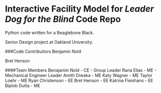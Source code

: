 # Interactive Facility Model for *Leader Dog for the Blind* Code Repo

Python code written for a Beaglebone Black.

Senior Design project at Oakland University.

###Code Contribuitors
Benjamin Nold

Bret Henson

####Team Members
Benajamin Nold - CE - Group Leader
Rana Elias - ME - Mechanical Engineer Leader
Amith Diwaka - ME
Katy Wagner - ME
Taylor Loehr - ME
Ryan Christenson - EE
Bret Henson - EE
Katrina Fleishans - EE
Biplob Dutta - ME
